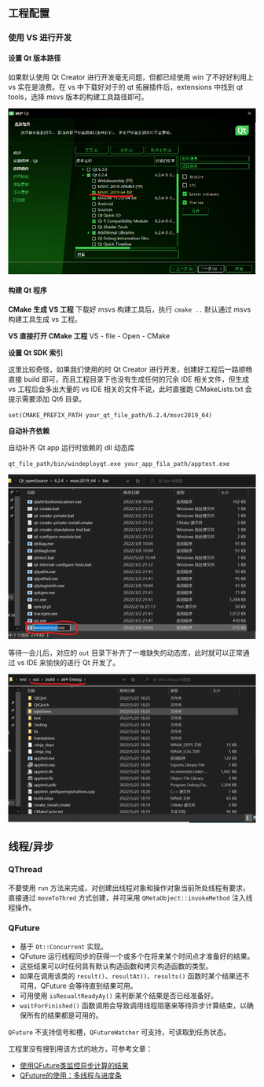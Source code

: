 ## 工程配置

### 使用 VS 进行开发

#### 设置 Qt 版本路径
如果默认使用 Qt Creator 进行开发毫无问题，但都已经使用 win 了不好好利用上 vs 实在是浪费。在 vs 中下载好对于的 qt 拓展插件后，extensions 中找到 qt tools，选择 msvs 版本的构建工具路径即可。

![](./images/0.png)

#### 构建 Qt 程序

**CMake 生成 VS 工程**
下载好 msvs 构建工具后，执行 `cmake ..` 默认通过 msvs 构建工具生成 vs 工程。

**VS 直接打开 CMake 工程**
VS - file - Open - CMake

**设置 Qt SDK 索引**

这里比较奇怪，如果我们使用的时 Qt Creator 进行开发，创建好工程后一路顺畅直接 build 即可，而且工程目录下也没有生成任何的冗余 IDE 相关文件，但生成 vs 工程后会多出大量的 vs IDE 相关的文件不说，此时直接跑 CMakeLists.txt 会提示需要添加 Qt6 目录。

`set(CMAKE_PREFIX_PATH your_qt_file_path/6.2.4/msvc2019_64)`

**自动补齐依赖**

自动补齐 Qt app 运行时依赖的 dll 动态库

`qt_file_path/bin/windeployqt.exe your_app_fila_path/apptest.exe`

![](./images/1.png)

等待一会儿后，对应的 `out` 目录下补齐了一堆缺失的动态库，此时就可以正常通过 vs IDE 来愉快的进行 Qt 开发了。

![](./images/2.png)


## 线程/异步

### QThread

不要使用  `run` 方法来完成，对创建出线程对象和操作对象当前所处线程有要求，直接通过 `moveToThred` 方式创建，并可采用 `QMetaObject::invokeMethod` 注入线程操作。


### QFuture

* 基于 `Qt::Concurrent` 实现。
* QFuture 运行线程同步的获得一个或多个在将来某个时间点才准备好的结果。
* 这些结果可以时任何具有默认构造函数和拷贝构造函数的类型。
* 如果在调用该类的 `result()`、`resultAt()`、`results()` 函数时某个结果还不可用，QFuture 会等待直到结果可用。
* 可用使用 `isResualtReadyAy()` 来判断某个结果是否已经准备好。
* `waitForFinished()` 函数调用会导致调用线程阻塞来等待异步计算结束，以确保所有的结果都是可用的。

`QFuture` 不支持信号和槽，`QFutureWatcher` 可支持，可读取到任务状态。


工程里没有搜到用该方式的地方，可参考文章：
* [使用QFuture类监控异步计算的结果](https://blog.csdn.net/Amnes1a/article/details/65630701)
* [QFuture的使用：多线程与进度条](https://blog.csdn.net/gongjianbo1992/article/details/106957888/)
